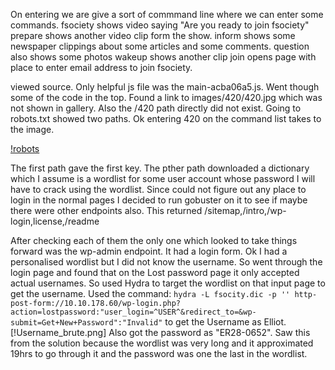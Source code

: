 
On entering we are give a sort of commmand line where we can enter some commands.
fsociety shows video saying "Are you ready to join fsociety"
prepare shows another video clip form the show.
inform shows some newspaper clippings about some articles and some comments.
question also shows some photos
wakeup shows another clip
join opens page with place to enter email address to join fsociety.

viewed source. Only helpful js file was the main-acba06a5.js.
Went though some of the code in the top. Found a link to images/420/420.jpg which was not shown in gallery. Also the /420 path directly did not exist.
Going to robots.txt showed two paths.
Ok entering 420 on the command list takes to the image.

[!robots](robots.png)

The first path gave the first key.
The pther path downloaded a dictionary which I assume is a wordlist for some user account whose password I will have to crack using the wordlist.
Since could not figure out any place to login in the normal pages I decided to run gobuster on it to see if maybe there were other endpoints also.
This returned /sitemap,/intro,/wp-login,license,/readme

After checking each of them the only one which looked to take things forward was the wp-admin endpoint. It had a login form. 
Ok I had a personalised wordlist but I did not know the username.
So went through the login page and found that on the Lost password page it only accepted actual usernames.
So used Hydra to target the wordlist on that input page to get the username.
Used the command: ```hydra -L fsocity.dic -p '' http-post-form://10.10.178.60/wp-login.php?action=lostpassword:"user_login=^USER^&redirect_to=&wp-submit=Get+New+Password":"Invalid"```
to get the Username as Elliot. [!Username_brute.png]
Also got the password as "ER28-0652".
Saw this from the solution because the wordlist was very long and it approximated 19hrs to go through it and the password was one the last in the wordlist.

